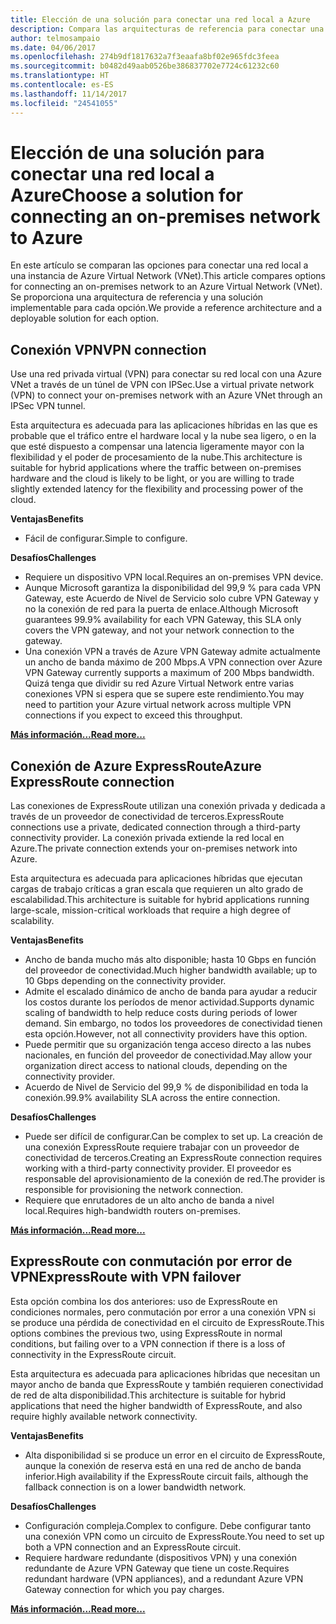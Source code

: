 ```yaml
---
title: Elección de una solución para conectar una red local a Azure
description: Compara las arquitecturas de referencia para conectar una red local a Azure.
author: telmosampaio
ms.date: 04/06/2017
ms.openlocfilehash: 274b9df1817632a7f3eaafa8bf02e965fdc3feea
ms.sourcegitcommit: b0482d49aab0526be386837702e7724c61232c60
ms.translationtype: HT
ms.contentlocale: es-ES
ms.lasthandoff: 11/14/2017
ms.locfileid: "24541055"
---
```

# <a name="choose-a-solution-for-connecting-an-on-premises-network-to-azure"></a><span data-ttu-id="509fc-103">Elección de una solución para conectar una red local a Azure</span><span class="sxs-lookup"><span data-stu-id="509fc-103">Choose a solution for connecting an on-premises network to Azure</span></span>

<span data-ttu-id="509fc-104">En este artículo se comparan las opciones para conectar una red local a una instancia de Azure Virtual Network (VNet).</span><span class="sxs-lookup"><span data-stu-id="509fc-104">This article compares options for connecting an on-premises network to an Azure Virtual Network (VNet).</span></span> <span data-ttu-id="509fc-105">Se proporciona una arquitectura de referencia y una solución implementable para cada opción.</span><span class="sxs-lookup"><span data-stu-id="509fc-105">We provide a reference architecture and a deployable solution for each option.</span></span>

## <a name="vpn-connection"></a><span data-ttu-id="509fc-106">Conexión VPN</span><span class="sxs-lookup"><span data-stu-id="509fc-106">VPN connection</span></span>

<span data-ttu-id="509fc-107">Use una red privada virtual (VPN) para conectar su red local con una Azure VNet a través de un túnel de VPN con IPSec.</span><span class="sxs-lookup"><span data-stu-id="509fc-107">Use a virtual private network (VPN) to connect your on-premises network with an Azure VNet through an IPSec VPN tunnel.</span></span>

<span data-ttu-id="509fc-108">Esta arquitectura es adecuada para las aplicaciones híbridas en las que es probable que el tráfico entre el hardware local y la nube sea ligero, o en la que esté dispuesto a compensar una latencia ligeramente mayor con la flexibilidad y el poder de procesamiento de la nube.</span><span class="sxs-lookup"><span data-stu-id="509fc-108">This architecture is suitable for hybrid applications where the traffic between on-premises hardware and the cloud is likely to be light, or you are willing to trade slightly extended latency for the flexibility and processing power of the cloud.</span></span>

<span data-ttu-id="509fc-109">**Ventajas**</span><span class="sxs-lookup"><span data-stu-id="509fc-109">**Benefits**</span></span>

- <span data-ttu-id="509fc-110">Fácil de configurar.</span><span class="sxs-lookup"><span data-stu-id="509fc-110">Simple to configure.</span></span>

<span data-ttu-id="509fc-111">**Desafíos**</span><span class="sxs-lookup"><span data-stu-id="509fc-111">**Challenges**</span></span>

- <span data-ttu-id="509fc-112">Requiere un dispositivo VPN local.</span><span class="sxs-lookup"><span data-stu-id="509fc-112">Requires an on-premises VPN device.</span></span>
- <span data-ttu-id="509fc-113">Aunque Microsoft garantiza la disponibilidad del 99,9 % para cada VPN Gateway, este Acuerdo de Nivel de Servicio solo cubre VPN Gateway y no la conexión de red para la puerta de enlace.</span><span class="sxs-lookup"><span data-stu-id="509fc-113">Although Microsoft guarantees 99.9% availability for each VPN Gateway, this SLA only covers the VPN gateway, and not your network connection to the gateway.</span></span>
- <span data-ttu-id="509fc-114">Una conexión VPN a través de Azure VPN Gateway admite actualmente un ancho de banda máximo de 200 Mbps.</span><span class="sxs-lookup"><span data-stu-id="509fc-114">A VPN connection over Azure VPN Gateway currently supports a maximum of 200 Mbps bandwidth.</span></span> <span data-ttu-id="509fc-115">Quizá tenga que dividir su red Azure Virtual Network entre varias conexiones VPN si espera que se supere este rendimiento.</span><span class="sxs-lookup"><span data-stu-id="509fc-115">You may need to partition your Azure virtual network across multiple VPN connections if you expect to exceed this throughput.</span></span>

<span data-ttu-id="509fc-116">**[Más información...][vpn]**</span><span class="sxs-lookup"><span data-stu-id="509fc-116">**[Read more...][vpn]**</span></span>

## <a name="azure-expressroute-connection"></a><span data-ttu-id="509fc-117">Conexión de Azure ExpressRoute</span><span class="sxs-lookup"><span data-stu-id="509fc-117">Azure ExpressRoute connection</span></span>

<span data-ttu-id="509fc-118">Las conexiones de ExpressRoute utilizan una conexión privada y dedicada a través de un proveedor de conectividad de terceros.</span><span class="sxs-lookup"><span data-stu-id="509fc-118">ExpressRoute connections use a private, dedicated connection through a third-party connectivity provider.</span></span> <span data-ttu-id="509fc-119">La conexión privada extiende la red local en Azure.</span><span class="sxs-lookup"><span data-stu-id="509fc-119">The private connection extends your on-premises network into Azure.</span></span> 

<span data-ttu-id="509fc-120">Esta arquitectura es adecuada para aplicaciones híbridas que ejecutan cargas de trabajo críticas a gran escala que requieren un alto grado de escalabilidad.</span><span class="sxs-lookup"><span data-stu-id="509fc-120">This architecture is suitable for hybrid applications running large-scale, mission-critical workloads that require a high degree of scalability.</span></span> 

<span data-ttu-id="509fc-121">**Ventajas**</span><span class="sxs-lookup"><span data-stu-id="509fc-121">**Benefits**</span></span>

- <span data-ttu-id="509fc-122">Ancho de banda mucho más alto disponible; hasta 10 Gbps en función del proveedor de conectividad.</span><span class="sxs-lookup"><span data-stu-id="509fc-122">Much higher bandwidth available; up to 10 Gbps depending on the connectivity provider.</span></span>
- <span data-ttu-id="509fc-123">Admite el escalado dinámico de ancho de banda para ayudar a reducir los costos durante los períodos de menor actividad.</span><span class="sxs-lookup"><span data-stu-id="509fc-123">Supports dynamic scaling of bandwidth to help reduce costs during periods of lower demand.</span></span> <span data-ttu-id="509fc-124">Sin embargo, no todos los proveedores de conectividad tienen esta opción.</span><span class="sxs-lookup"><span data-stu-id="509fc-124">However, not all connectivity providers have this option.</span></span>
- <span data-ttu-id="509fc-125">Puede permitir que su organización tenga acceso directo a las nubes nacionales, en función del proveedor de conectividad.</span><span class="sxs-lookup"><span data-stu-id="509fc-125">May allow your organization direct access to national clouds, depending on the connectivity provider.</span></span>
- <span data-ttu-id="509fc-126">Acuerdo de Nivel de Servicio del 99,9 % de disponibilidad en toda la conexión.</span><span class="sxs-lookup"><span data-stu-id="509fc-126">99.9% availability SLA across the entire connection.</span></span>

<span data-ttu-id="509fc-127">**Desafíos**</span><span class="sxs-lookup"><span data-stu-id="509fc-127">**Challenges**</span></span>

- <span data-ttu-id="509fc-128">Puede ser difícil de configurar.</span><span class="sxs-lookup"><span data-stu-id="509fc-128">Can be complex to set up.</span></span> <span data-ttu-id="509fc-129">La creación de una conexión ExpressRoute requiere trabajar con un proveedor de conectividad de terceros.</span><span class="sxs-lookup"><span data-stu-id="509fc-129">Creating an ExpressRoute connection requires working with a third-party connectivity provider.</span></span> <span data-ttu-id="509fc-130">El proveedor es responsable del aprovisionamiento de la conexión de red.</span><span class="sxs-lookup"><span data-stu-id="509fc-130">The provider is responsible for provisioning the network connection.</span></span>
- <span data-ttu-id="509fc-131">Requiere que enrutadores de un alto ancho de banda a nivel local.</span><span class="sxs-lookup"><span data-stu-id="509fc-131">Requires high-bandwidth routers on-premises.</span></span>

<span data-ttu-id="509fc-132">**[Más información...][expressroute]**</span><span class="sxs-lookup"><span data-stu-id="509fc-132">**[Read more...][expressroute]**</span></span>

## <a name="expressroute-with-vpn-failover"></a><span data-ttu-id="509fc-133">ExpressRoute con conmutación por error de VPN</span><span class="sxs-lookup"><span data-stu-id="509fc-133">ExpressRoute with VPN failover</span></span>

<span data-ttu-id="509fc-134">Esta opción combina los dos anteriores: uso de ExpressRoute en condiciones normales, pero conmutación por error a una conexión VPN si se produce una pérdida de conectividad en el circuito de ExpressRoute.</span><span class="sxs-lookup"><span data-stu-id="509fc-134">This options combines the previous two, using ExpressRoute in normal conditions, but failing over to a VPN connection if there is a loss of connectivity in the ExpressRoute circuit.</span></span>

<span data-ttu-id="509fc-135">Esta arquitectura es adecuada para aplicaciones híbridas que necesitan un mayor ancho de banda que ExpressRoute y también requieren conectividad de red de alta disponibilidad.</span><span class="sxs-lookup"><span data-stu-id="509fc-135">This architecture is suitable for hybrid applications that need the higher bandwidth of ExpressRoute, and also require highly available network connectivity.</span></span> 

<span data-ttu-id="509fc-136">**Ventajas**</span><span class="sxs-lookup"><span data-stu-id="509fc-136">**Benefits**</span></span>

- <span data-ttu-id="509fc-137">Alta disponibilidad si se produce un error en el circuito de ExpressRoute, aunque la conexión de reserva está en una red de ancho de banda inferior.</span><span class="sxs-lookup"><span data-stu-id="509fc-137">High availability if the ExpressRoute circuit fails, although the fallback connection is on a lower bandwidth network.</span></span>

<span data-ttu-id="509fc-138">**Desafíos**</span><span class="sxs-lookup"><span data-stu-id="509fc-138">**Challenges**</span></span>

- <span data-ttu-id="509fc-139">Configuración compleja.</span><span class="sxs-lookup"><span data-stu-id="509fc-139">Complex to configure.</span></span> <span data-ttu-id="509fc-140">Debe configurar tanto una conexión VPN como un circuito de ExpressRoute.</span><span class="sxs-lookup"><span data-stu-id="509fc-140">You need to set up both a VPN connection and an ExpressRoute circuit.</span></span>
- <span data-ttu-id="509fc-141">Requiere hardware redundante (dispositivos VPN) y una conexión redundante de Azure VPN Gateway que tiene un coste.</span><span class="sxs-lookup"><span data-stu-id="509fc-141">Requires redundant hardware (VPN appliances), and a redundant Azure VPN Gateway connection for which you pay charges.</span></span>

<span data-ttu-id="509fc-142">**[Más información...][expressroute-vpn-failover]**</span><span class="sxs-lookup"><span data-stu-id="509fc-142">**[Read more...][expressroute-vpn-failover]**</span></span>

<!-- links -->
[expressroute]: ./expressroute.md
[expressroute-vpn-failover]: ./expressroute-vpn-failover.md
[vpn]: ./vpn.md